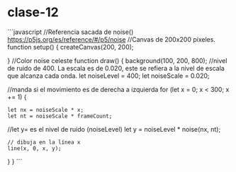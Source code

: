 # clase-12
´´´javascript
//Referencia sacada de noise() https://p5js.org/es/reference/#/p5/noise 
//Canvas de 200x200 píxeles.
function setup() {
  createCanvas(200, 200);

}
//Color noise celeste
function draw() {
  background(100, 200, 800);
//nivel de ruido de 400. La escala es de 0.020, este se refiera a la nivel de escala que alcanza cada onda.
  let noiseLevel = 400;
  let noiseScale = 0.020;

  //manda si el movimiento es de derecha a izquierda 
  for (let x = 0; x < 300; x += 1) {

    let nx = noiseScale * x;
    let nt = noiseScale * frameCount;

//let y= es el nivel de ruido (noiseLevel)
    let y = noiseLevel * noise(nx, nt);

    // dibuja en la línea x
    line(x, 0, x, y);
  }
}
´´´

